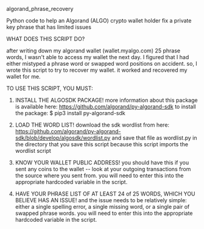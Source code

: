 algorand_phrase_recovery

Python code to help an Algorand (ALGO) crypto wallet holder fix a private key phrase that has limited issues

 WHAT DOES THIS SCRIPT DO?

 after writing down my algorand wallet (wallet.myalgo.com) 25 phrase words,
 I wasn't able to access my wallet the next day.  I figured that I had
 either mistyped a phrase word or swapped word positions on accident.
 so, I wrote this script to try to recover my wallet.  it worked
 and recovered my wallet for me.


 TO USE THIS SCRIPT, YOU MUST:

 1) INSTALL THE ALGOSDK PACKAGE!
     more information about this package is available here:
     https://github.com/algorand/py-algorand-sdk
     to install the package: $ pip3 install py-algorand-sdk

 2) LOAD THE WORD LIST!
     download the sdk wordlist from here:
     https://github.com/algorand/py-algorand-sdk/blob/develop/algosdk/wordlist.py
     and save that file as wordlist.py in the directory that you save this script
     because this script imports the wordlist script

 3) KNOW YOUR WALLET PUBLIC ADDRESS!
     you should have this if you sent any coins to the wallet -- look
     at your outgoing transactions from the source where you sent from.
     you will need to enter this into the appropriate hardcoded
     variable in the script.

 4) HAVE YOUR PHRASE LIST OF AT LEAST 24 of 25 WORDS, WHICH YOU BELIEVE HAS AN ISSUE!
     and the issue needs to be relatively simple: either a single spelling
     error, a single missing word, or a single pair of swapped phrase words.
     you will need to enter this into the appropriate hardcoded
     variable in the script.
